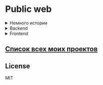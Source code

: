 # Public web

<details>
  <summary>Немного истории</summary>
  
  Web-разработкой решил плотно занятся после того как сдал свой первый сайт в качстве автомата по предмету "Безопасность веб-технологий" 21.12.2017 на 3-ем курсе. С мая 2018 начал вести трудовую деятельность как web-разработчик.В конце августа 2019
я познакомился с хорошей командой
</details>  



<details>
  <summary>Backend</summary>
  
  |Название                |Статус|
  |------------------------|------|
  |                        |      |
</details>  

<details>
  <summary>Frontend</summary>
  
  Для меня frontend является дополнительным, но обязательным умением. В моём опыте коммерческой работе были я исполнял роль backend-разработчика, так что почти всегда я имел готовую вёрстку или существующий проект из-за чего задачи были наподобии что-то добавить или доработать.
  
 <details>
  <summary>Пара слов о истории развития сферы умений</summary>
 </details> 
  
  |Название                      | Js                       |CSS                     |Статус   |
  |------------------------------|--------------------------|------------------------|---------|
  |[Form websocket][FormWS]      |pure js                   | Bootstrap              |заморожен|
  |[ToDo][ToDo]                  |React                     | Bootstrap              |заморожен|
  |[Star Wars wiki][StarWarsWiki]|React + HOC               | Bootstrap              |заморожен|
  |[Re store][ReStore]           |React + HOC + Redux       | Bootstrap              |заморожен|
  |[Sandbox build][SandboxBuild] |pure js + babel + webpack | SCSS                   |заморожен|
  |[React hooks][ReactHooks]     |React hooks               | Bootstrap              |заморожен|
</details>   


## [Список всех моих проектов][ListAllMyProject]

License
----
MIT


[FormWS]:<https://github.com/iebrosalin/public_web/tree/frontend/form_websocket>
[ToDo]:<https://github.com/iebrosalin/public_web/tree/frontend/react/bura/todo>
[StarWarsWiki]:<https://github.com/iebrosalin/public_web/tree/frontend/react/bura/star-wars-db>
[ReStore]:<https://github.com/iebrosalin/public_web/tree/frontend/react/bura/re-store>
[SandboxBuild]:<https://github.com/iebrosalin/public_web/tree/frontend/sandbox-build>
[ReactHooks]:<https://github.com/iebrosalin/public_web/tree/frontend/react/bura/hooks>

[ListAllMyProject]:<https://github.com/iebrosalin/all_public_projects>

